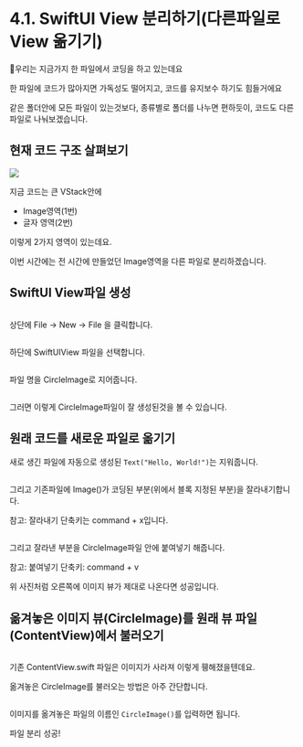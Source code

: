 # 4.1. SwiftUI View 분리하기(다른파일로 View 옮기기)

우리는 지금가지 한 파일에서 코딩을 하고 있는데요

한 파일에 코드가 많아지면 가독성도 떨어지고, 코드를 유지보수 하기도 힘들거에요

같은 폴더안에 모든 파일이 있는것보다, 종류별로 폴더를 나누면 편하듯이, 코드도 다른 파일로 나눠보겠습니다.

###

## 현재 코드 구조 살펴보기

![](<../.gitbook/assets/Group 30 (2).png>)

지금 코드는 큰 VStack안에&#x20;

* Image영역(1번)
* 글자 영역(2번)

이렇게 2가지 영역이 있는데요.



이번 시간에는 전 시간에 만들었던 Image영역을 다른 파일로 분리하겠습니다.



## SwiftUI View파일 생성

<figure><img src="../.gitbook/assets/image (130).png" alt=""><figcaption></figcaption></figure>

상단에 File -> New -> File 을 클릭합니다.





<figure><img src="../.gitbook/assets/image (52).png" alt=""><figcaption></figcaption></figure>

하단에 SwiftUIView 파일을 선택합니다.





<figure><img src="../.gitbook/assets/image (90).png" alt=""><figcaption></figcaption></figure>

파일 명을 CircleImage로 지어줍니다.



<figure><img src="../.gitbook/assets/Group 34.png" alt=""><figcaption></figcaption></figure>

그러면 이렇게 CircleImage파일이 잘 생성된것을 볼 수 있습니다.



## 원래 코드를 새로운 파일로 옮기기



새로 생긴 파일에 자동으로 생성된 `Text("Hello, World!")`는 지워줍니다.

<figure><img src="../.gitbook/assets/image (98).png" alt=""><figcaption></figcaption></figure>

그리고 기존파일에 Image()가 코딩된 부분(위에서 블록 지정된 부분)을 잘라내기합니다.

참고: 잘라내기 단축키는 command + x입니다.

<figure><img src="../.gitbook/assets/image (135).png" alt=""><figcaption></figcaption></figure>

그리고 잘라낸 부분을 CircleImage파일 안에 붙여넣기 해줍니다.

참고: 붙여넣기 단축키: command + v



위 사진처럼 오른쪽에 이미지 뷰가 제대로 나온다면 성공입니다.



## 옮겨놓은 이미지 뷰(CircleImage)를 원래 뷰 파일(ContentView)에서 불러오기

<figure><img src="../.gitbook/assets/image (73).png" alt=""><figcaption></figcaption></figure>

기존 ContentView.swift 파일은 이미지가 사라져 이렇게 휑해졌을텐데요.

옮겨놓은 CircleImage를 불러오는 방법은 아주 간단합니다.

<figure><img src="../.gitbook/assets/image (161).png" alt=""><figcaption></figcaption></figure>

이미지를 옮겨놓은 파일의 이름인 `CircleImage()`를 입력하면 됩니다.



파일 분리 성공!



